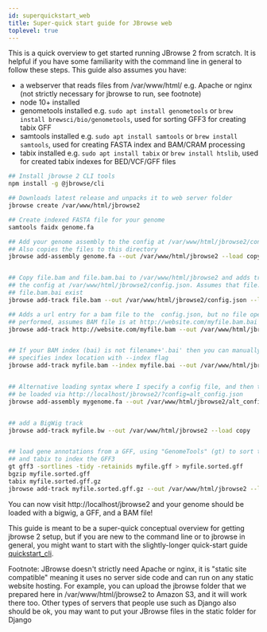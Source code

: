 ```yaml
---
id: superquickstart_web
title: Super-quick start guide for JBrowse web
toplevel: true
---
```


This is a quick overview to get started running JBrowse 2 from scratch. It is
helpful if you have some familiarity with the command line in general to follow
these steps. This guide also assumes you have:

- a webserver that reads files from /var/www/html/ e.g. Apache or nginx (not strictly necessary for jbrowse to run, see footnote)
- node 10+ installed
- genometools installed e.g. `sudo apt install genometools` or `brew install brewsci/bio/genometools`, used for sorting GFF3 for creating tabix GFF
- samtools installed e.g. `sudo apt install samtools` or `brew install samtools`, used for creating FASTA index and BAM/CRAM processing
- tabix installed e.g. `sudo apt install tabix` or `brew install htslib`, used for created tabix indexes for BED/VCF/GFF files

```bash
## Install jbrowse 2 CLI tools
npm install -g @jbrowse/cli

## Downloads latest release and unpacks it to web server folder
jbrowse create /var/www/html/jbrowse2

## Create indexed FASTA file for your genome
samtools faidx genome.fa

## Add your genome assembly to the config at /var/www/html/jbrowse2/config.json
## Also copies the files to this directory
jbrowse add-assembly genome.fa --out /var/www/html/jbrowse2 --load copy


## Copy file.bam and file.bam.bai to /var/www/html/jbrowse2 and adds track to
## the config at /var/www/html/jbrowse2/config.json. Assumes that file.bam and
## file.bam.bai exist
jbrowse add-track file.bam --out /var/www/html/jbrowse2/config.json --load copy

## Adds a url entry for a bam file to the  config.json, but no file operations
## performed, assumes BAM file is at http://website.com/myfile.bam.bai
jbrowse add-track http://website.com/myfile.bam --out /var/www/html/jbrowse2


## If your BAM index (bai) is not filename+'.bai' then you can manually
## specifies index location with --index flag
jbrowse add-track myfile.bam --index myfile.bai --out /var/www/html/jbrowse2


## Alternative loading syntax where I specify a config file, and then this can
## be loaded via http://localhost/jbrowse2/?config=alt_config.json
jbrowse add-assembly mygenome.fa --out /var/www/html/jbrowse2/alt_config.json


## add a BigWig track
jbrowse add-track myfile.bw --out /var/www/html/jbrowse2 --load copy


## load gene annotations from a GFF, using "GenomeTools" (gt) to sort the gff
## and tabix to index the GFF3
gt gff3 -sortlines -tidy -retainids myfile.gff > myfile.sorted.gff
bgzip myfile.sorted.gff
tabix myfile.sorted.gff.gz
jbrowse add-track myfile.sorted.gff.gz --out /var/www/html/jbrowse2 --load copy
```

You can now visit http://localhost/jbrowse2 and your genome should be loaded
with a bigwig, a GFF, and a BAM file!

This guide is meant to be a super-quick conceptual overview for getting jbrowse
2 setup, but if you are new to the command line or to jbrowse in general, you
might want to start with the slightly-longer quick-start guide
[quickstart_cli](here).

Footnote: JBrowse doesn't strictly need Apache or nginx, it is "static site
compatible" meaning it uses no server side code and can run on any static
website hosting. For example, you can upload the jbrowse folder that we
prepared here in /var/www/html/jbrowse2 to Amazon S3, and it will work there
too. Other types of servers that people use such as Django also should be ok,
you may want to put your JBrowse files in the static folder for Django
